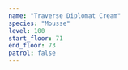```yaml
---
name: "Traverse Diplomat Cream"
species: "Mousse"
level: 100
start_floor: 71
end_floor: 73
patrol: false
---
```

